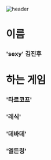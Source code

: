 ![header](https://capsule-render.vercel.app/api?type=Waving&color=4e63d6&height=200&section=header&text=자기소개?!&fontSize=50&animation=fadeIn&fontColor=DDDDDD)

#  이름 
###  'sexy' 김진후 
#
#  하는 게임 
###  '타르코프' 
###  '레식' 
###  '데바데' 
###  '엘든링' 
